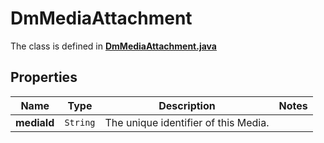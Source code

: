 

# DmMediaAttachment

The class is defined in **[DmMediaAttachment.java](../../src/main/java/example/micronaut/model/DmMediaAttachment.java)**

## Properties

Name | Type | Description | Notes
------------ | ------------- | ------------- | -------------
**mediaId** | `String` | The unique identifier of this Media. | 



